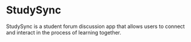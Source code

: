 # StudySync
StudySync is a student forum discussion app that allows users to connect and interact in the process of learning together.
